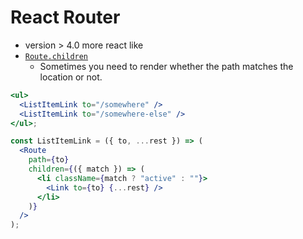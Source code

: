 # React Router

- version > 4.0 more react like
- [`Route.children`](https://reacttraining.com/react-router/web/api/Route/children-func)
  - Sometimes you need to render whether the path matches the location or not.
``` jsx
<ul>
  <ListItemLink to="/somewhere" />
  <ListItemLink to="/somewhere-else" />
</ul>;

const ListItemLink = ({ to, ...rest }) => (
  <Route
    path={to}
    children={({ match }) => (
      <li className={match ? "active" : ""}>
        <Link to={to} {...rest} />
      </li>
    )}
  />
);
```
  